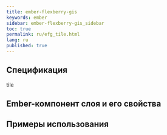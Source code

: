 ```yaml
---
title: ember-flexberry-gis
keywords: ember
sidebar: ember-flexberry-gis_sidebar
toc: true
permalink: ru/efg_tile.html
lang: ru
published: true
---
```


## Спецификация

tile

## Ember-компонент слоя и его свойства

## Примеры использования
